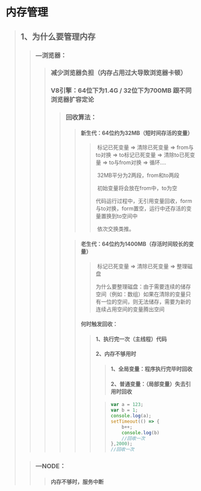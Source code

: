 #	内存管理

> ## 1、为什么要管理内存
>
> > ### 	—浏览器：
> >
> > > ### 减少浏览器负担（内存占用过大导致浏览器卡顿）
> > >
> > > ### V8引擎：64位下为1.4G   /   32位下为700MB     跟不同浏览器扩容定论 
> > >
> > > > ### 回收算法：
> > > >
> > > > > #### 新生代：64位约为32MB（短时间存活的变量）
> > > > >
> > > > > > ​	标记已死变量 => 清除已死变量 => from与to对换 => to标记已死变量 => 清除to已死变量 => to与from对换 => 循环....
> > > > > >
> > > > > > ​	32MB平分为2两段，from和to两段
> > > > > >
> > > > > > ​	初始变量将会放在from中，to为空
> > > > > >
> > > > > > ​    代码运行过程中，无引用变量回收，form与to对换，form置空，运行中还存活的变量置换到to空间中
> > > > > >
> > > > > > ​	依次交换类推。
> > > >
> > > > > #### 老生代：64位约为1400MB（存活时间较长的变量）
> > > > >
> > > > > > ​	标记已死变量 => 清除已死变量 => 整理磁盘
> > > > > >
> > > > > > ​	为什么要整理磁盘：由于需要连续的储存空间（例如：数组）如果在清除的变量只有一位的空间，则无法储存，需要为新的连续占用空间的变量腾出空间
> > > > >
> > > > > #### 何时触发回收：
> > > > >
> > > > > > #### 1、执行完一次（主线程）代码
> > > > > >
> > > > > > #### 2、内存不够用时
> > > > > >
> > > > > > > #### 1、全局变量：程序执行完毕时回收
> > > > > > >
> > > > > > > #### 2、普通变量：（局部变量）失去引用时回收
> > > > > >
> > > > > > > ```javascript
> > > > > > > var a = 123;
> > > > > > > var b = 1;
> > > > > > > console.log(a);
> > > > > > > setTimeout(() => {
> > > > > > >     b++;
> > > > > > >     console.log(b)
> > > > > > >     //回收一次
> > > > > > > },2000);
> > > > > > > //回收一次
> > > > > > > ```
>
> > ### —NODE：
> >
> > > #### 内存不够时，服务中断

